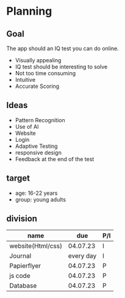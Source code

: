 # Planning

## Goal

The app should an IQ test you can do online.

- Visually appealing
- IQ test should be interesting to solve
- Not too time consuming
- Intuitive
- Accurate Scoring

## Ideas

- Pattern Recognition
- Use of AI
- Website
- Login
- Adaptive Testing
- responsive design
- Feedback at the end of the test

## target

- age: 16-22 years
- group: young adults

## division

 name | due | P/I
 ------|-----|------
 website(Html/css)|04.07.23| I
 Journal | every day| I
 Papierflyer | 04.07.23| P
 js code| 04.07.23| P
 Database | 04.07.23| P